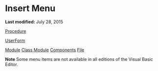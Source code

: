 
# Insert Menu

 **Last modified:** July 28, 2015

 [Procedure](aecc3839-7f34-6b51-b201-9adea9ff7816.md)

 [UserForm](45c7cba0-dcf4-5fe3-f86a-253135ed230a.md)

 [Module](4939fa3d-2767-4954-c4bc-0f906d142023.md)
 [Class Module](4939fa3d-2767-4954-c4bc-0f906d142023.md)
 [Components](5c499595-4a02-e096-a487-01439728e084.md)
 [File](91d1f9e4-617d-6605-bfa6-38eff88c889a.md)

 **Note**  Some menu items are not available in all editions of the Visual Basic Editor.

